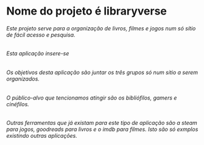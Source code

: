 
# Nome do projeto é libraryverse


###### Este projeto serve para a organização de livros, filmes e jogos num só sítio de fácil acesso e pesquisa.
###### Esta aplicação insere-se 
###### Os objetivos desta aplicação são juntar os três grupos só num sitio a serem organizados.
###### O público-alvo que tencionamos atingir são os bibliófilos, gamers e cinéfilos.
###### Outras ferramentas que já existam para este tipo de aplicação são a steam para jogos, goodreads para livros e o imdb para filmes. Isto são só exmplos existindo outras aplicações.
